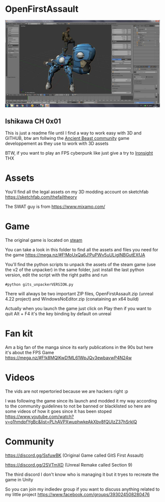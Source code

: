 # OpenFirstAssault

[![A Ghost in the Shell Story](Tachikoma.jpg)](https://giphy.com/gifs/ghost-in-the-shell-aramaki-ZaQIcsEMjwC5UiLWQi/tile)

## Ishikawa CH 0x01

This is just a readme file until I find a way to work easy with 3D and GITHUB, btw am follwing the [Ancient Beast community](https://ancientbeast.com/) game developpement as they use to work with 3D assets

BTW, if you want to play an FPS cyberpunk like just give a try to [Ironsight](https://fr.ironsight.aeriagames.com/) THX

# Assets

You'll find all the legal assets on my 3D modding account on sketchfab
https://sketchfab.com/thefailtheory

The SWAT guy is from https://www.mixamo.com/

# Game

The original game is located on [steam](https://steamcommunity.com/app/369200)

You can take a look in this folder to find all the assets and files you need for the game
https://mega.nz/#F!MoUxQa6J!PuPWv5uULigINBGutEXfJA

You'll find the python scripts to unpack the assets of the steam game (use the v2 of the unpacker) in the same folder, just install the last python version, edit the script with the right paths and run

    #python gits_unpackerVERSION.py

There will always be two important ZIP files, OpenFirstAssault.zip (unreal 4.22 project) and WindowsNoEditor.zip (conataining an x64  build)

Actually when you launch the game just click on Play then if you want to quit Alt + F4 it's the key binding by default on unreal

# Fan kit

Am a big fan of the manga since its early publications in the 90s but here it's about the FPS Game
https://mega.nz/#F!k8MQlKwD!ML61WpJQv3ewbavwP4N24w

# Videos

The vids are not repertoried because we are hackers right :p 

I was following the game since its launch and modded it my way according to the community guidelines to not be banned or blacklisted so here are some videos of how it goes since it has been stoped
https://www.youtube.com/watch?v=o1hmdpfYgBc&list=PLhAVPXwuphwkeAkXbv8fQUIzZ37hSrkIQ

# Community

https://discord.gg/SsfuwBK (Original Game called GitS First Assault)

https://discord.gg/2SVTmXD (Unreal Remake called Section 9)

The third discord I don't know who is managing it but it tryes to recreate the game in Unity

So you can join my indiedev group if you want to discuss anything related to my little project https://www.facebook.com/groups/393024508280476
